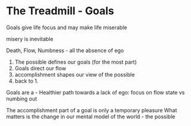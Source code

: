 # The Treadmill - Goals

Goals give life focus and may make life miserable

 misery is inevitable

Death, Flow, Numbness - all the absence of ego 

1. The possible defines our goals (for the most part)
2. Goals direct our flow
3. accomplishment shapes our view of the possible
4. back to 1.

Goals are a - Healthier path towards a lack of ego: focus on flow state vs numbing out

The accomplishment part of a goal is only a temporary pleasure
 What matters is the change in our mental model of the world - the possible